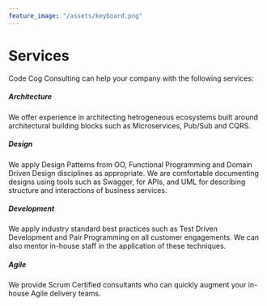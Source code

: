 ```yaml
---
feature_image: "/assets/keyboard.png"
---
```

# Services

Code Cog Consulting can help your company with the following services:

##### Architecture

We offer experience in architecting hetrogeneous ecosystems built around architectural building blocks such as Microservices, Pub/Sub and CQRS.

##### Design

We apply Design Patterns from OO, Functional Programming and Domain Driven Design disciplines as appropriate. We are comfortable documenting designs using tools such as Swagger, for APIs, and UML for describing structure and interactions of business services.

##### Development

We apply industry standard best practices such as Test Driven Development and Pair Programming on all customer engagements. We can also mentor in-house staff in the application of these techniques.

##### Agile

We provide Scrum Certified consultants who can quickly augment your in-house Agile delivery teams.

